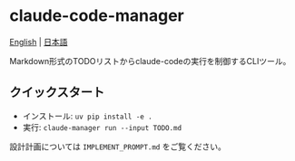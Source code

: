 # claude-code-manager

[English](README.md) | [日本語](README.ja.md)

Markdown形式のTODOリストからclaude-codeの実行を制御するCLIツール。

## クイックスタート

- インストール: `uv pip install -e .`
- 実行: `claude-manager run --input TODO.md`

設計計画については `IMPLEMENT_PROMPT.md` をご覧ください。